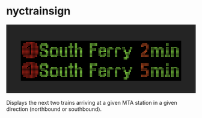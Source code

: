 # nyctrainsign

![A screenshot of the nyctrainsign applet](../../apps/preview-tool/public/nyctrainsign_preview.png)

Displays the next two trains arriving at a given MTA station in a given direction (northbound or southbound).
